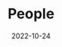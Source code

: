 ---
title: People
date: 2022-10-24

type: landing

sections:
  - block: people
    content:
      title: People
      # Choose which groups/teams of users to display.
      #   Edit `user_groups` in each user's profile to add them to one or more of these groups.
      user_groups:
          - Me
          - Current supervisor(s)
          - Past supervisor(s)
          - Researchers
          - Undergraduate student(s)
          - MSc student(s)
          - PhD student(s)
          - Visitors
          - Alumni
      sort_by: Params.last_name
      sort_ascending: true
    design:
      show_interests: false
      show_role: true
      show_social: true
---